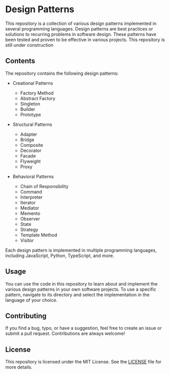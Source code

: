 # Design Patterns

This repository is a collection of various design patterns implemented in several programming languages. Design patterns are best practices or solutions to recurring problems in software design. These patterns have been tested and proven to be effective in various projects.
This repository is still under construction
## Contents

The repository contains the following design patterns:

- Creational Patterns
  - Factory Method
  - Abstract Factory
  - Singleton
  - Builder
  - Prototype

- Structural Patterns
  - Adapter
  - Bridge
  - Composite
  - Decorator
  - Facade
  - Flyweight
  - Proxy

- Behavioral Patterns
  - Chain of Responsibility
  - Command
  - Interpreter
  - Iterator
  - Mediator
  - Memento
  - Observer
  - State
  - Strategy
  - Template Method
  - Visitor

Each design pattern is implemented in multiple programming languages, including JavaScript, Python, TypeScript, and more.

## Usage

You can use the code in this repository to learn about and implement the various design patterns in your own software projects. To use a specific pattern, navigate to its directory and select the implementation in the language of your choice.

## Contributing

If you find a bug, typo, or have a suggestion, feel free to create an issue or submit a pull request. Contributions are always welcome!

## License

This repository is licensed under the MIT License. See the [LICENSE](LICENSE) file for more details.

